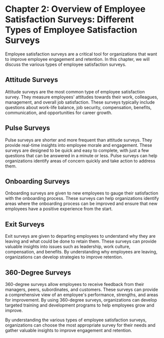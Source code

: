 Chapter 2: Overview of Employee Satisfaction Surveys: Different Types of Employee Satisfaction Surveys
======================================================================================================

Employee satisfaction surveys are a critical tool for organizations that want to improve employee engagement and retention. In this chapter, we will discuss the various types of employee satisfaction surveys.

Attitude Surveys
----------------

Attitude surveys are the most common type of employee satisfaction survey. They measure employees' attitudes towards their work, colleagues, management, and overall job satisfaction. These surveys typically include questions about work-life balance, job security, compensation, benefits, communication, and opportunities for career growth.

Pulse Surveys
-------------

Pulse surveys are shorter and more frequent than attitude surveys. They provide real-time insights into employee morale and engagement. These surveys are designed to be quick and easy to complete, with just a few questions that can be answered in a minute or less. Pulse surveys can help organizations identify areas of concern quickly and take action to address them.

Onboarding Surveys
------------------

Onboarding surveys are given to new employees to gauge their satisfaction with the onboarding process. These surveys can help organizations identify areas where the onboarding process can be improved and ensure that new employees have a positive experience from the start.

Exit Surveys
------------

Exit surveys are given to departing employees to understand why they are leaving and what could be done to retain them. These surveys can provide valuable insights into issues such as leadership, work culture, compensation, and benefits. By understanding why employees are leaving, organizations can develop strategies to improve retention.

360-Degree Surveys
------------------

360-degree surveys allow employees to receive feedback from their managers, peers, subordinates, and customers. These surveys can provide a comprehensive view of an employee's performance, strengths, and areas for improvement. By using 360-degree surveys, organizations can develop targeted training and development programs to help employees grow and improve.

By understanding the various types of employee satisfaction surveys, organizations can choose the most appropriate survey for their needs and gather valuable insights to improve engagement and retention.
